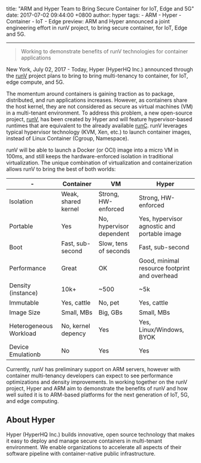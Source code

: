 title: "ARM and Hyper Team to Bring Secure Container for IoT, Edge and 5G"
date: 2017-07-02 09:44:00 +0800
author: hyper
tags:
    - ARM
    - Hyper
    - Container
    - IoT
    - Edge
preview: ARM and Hyper announced a joint engineering effort in runV project, to bring secure container, for IoT, Edge and 5G.

---

> Working to demonstrate benefits of runV technologies for container applications

New York, July 02, 2017 - Today, Hyper (HyperHQ Inc.) announced through the [runV](https://github.com/hyperhq/runv) project plans to bring to bring multi-tenancy to container, for IoT, edge compute, and 5G.

The momentum around containers is gaining traction as to package, distributed, and run applications increases. However, as containers share the host kernel, they are not considered as secure as virtual machines (VM) in a multi-tenant environment. To address this problem, a new open-source project, [runV](https://github.com/hyperhq/runv), has been created by Hyper and will feature hypervisor-based runtimes that are equivalent to the already available [runC](https://runc.io/). runV leverages typical hypervisor technology (KVM, Xen, etc.) to launch container images, instead of Linux Container (Cgroup, Namespace).

runV will be able to launch a Docker (or OCI) image into a micro VM in 100ms, and still keeps the hardware-enforced isolation in traditional virtualization. The unique combination of virtualization and containerization allows runV to bring the best of both worlds:

| -  | Container| VM | Hyper |
|---|---|---|---|
| Isolation | Weak, shared kernel | Strong, HW-enforced  | Strong, HW-enforced  |
| Portable  | Yes | No, hypervisor dependent | Yes, hypervisor agnostic and portable image |
| Boot  | Fast, sub-second  | Slow, tens of seconds  | Fast, sub-second  |
| Performance  | Great | OK| Good, minimal resource footprint and overhead |
| Density (instance) | 10k+ | ~500 | ~5k |
| Immutable | Yes, cattle  | No, pet | Yes, cattle  |
| Image Size| Small, MBs  | Big, GBs  | Small, MBs  |
| Heterogeneous Workload | No, kernel depency | Yes | Yes, Linux/Windows, BYOK  |
| Device Emulationb | No  | Yes | Yes |

Currently, runV has preliminary support on ARM servers, however with container multi-tenancy developers can expect to see performance optimizations and density improvements. In working together on the runV project, Hyper and ARM aim to demonstrate the benefits of runV and how well suited it is to ARM-based platforms for the next generation of IoT, 5G, and edge computing.

## About Hyper

Hyper (HyperHQ Inc.) builds innovative, open source technology that makes it easy to deploy and manage secure containers in multi-tenant environment. We enable organizations to accelerate all aspects of their software pipeline with container-native public infrastructure.

